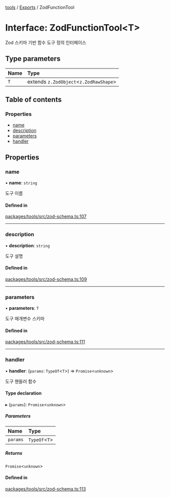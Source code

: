 <!-- 
 ⚠️  AUTO-GENERATED FILE - DO NOT EDIT MANUALLY
 This file is automatically generated by scripts/docs-generator.js
 To make changes, edit the source TypeScript files or update the generator script
-->

[tools](../../) / [Exports](../modules) / ZodFunctionTool

# Interface: ZodFunctionTool\<T\>

Zod 스키마 기반 함수 도구 정의 인터페이스

## Type parameters

| Name | Type |
| :------ | :------ |
| `T` | extends `z.ZodObject`\<`z.ZodRawShape`\> |

## Table of contents

### Properties

- [name](ZodFunctionTool#name)
- [description](ZodFunctionTool#description)
- [parameters](ZodFunctionTool#parameters)
- [handler](ZodFunctionTool#handler)

## Properties

### name

• **name**: `string`

도구 이름

#### Defined in

[packages/tools/src/zod-schema.ts:107](https://github.com/woojubb/robota/blob/1932a2ce46e4833a6ba7efc7b507276de39139b4/packages/tools/src/zod-schema.ts#L107)

___

### description

• **description**: `string`

도구 설명

#### Defined in

[packages/tools/src/zod-schema.ts:109](https://github.com/woojubb/robota/blob/1932a2ce46e4833a6ba7efc7b507276de39139b4/packages/tools/src/zod-schema.ts#L109)

___

### parameters

• **parameters**: `T`

도구 매개변수 스키마

#### Defined in

[packages/tools/src/zod-schema.ts:111](https://github.com/woojubb/robota/blob/1932a2ce46e4833a6ba7efc7b507276de39139b4/packages/tools/src/zod-schema.ts#L111)

___

### handler

• **handler**: (`params`: `TypeOf`\<`T`\>) => `Promise`\<`unknown`\>

도구 핸들러 함수

#### Type declaration

▸ (`params`): `Promise`\<`unknown`\>

##### Parameters

| Name | Type |
| :------ | :------ |
| `params` | `TypeOf`\<`T`\> |

##### Returns

`Promise`\<`unknown`\>

#### Defined in

[packages/tools/src/zod-schema.ts:113](https://github.com/woojubb/robota/blob/1932a2ce46e4833a6ba7efc7b507276de39139b4/packages/tools/src/zod-schema.ts#L113)
